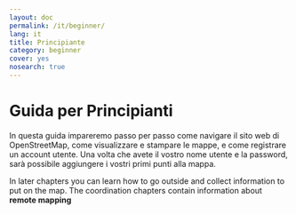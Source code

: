 ```yaml
---
layout: doc
permalink: /it/beginner/
lang: it
title: Principiante
category: beginner
cover: yes
nosearch: true
---
```


Guida per Principianti
======================

In questa guida impareremo passo per passo come navigare il sito web di
OpenStreetMap, come visualizzare e stampare le mappe, e come registrare un account utente. Una volta che avete il vostro nome utente e la password, sarà possibile aggiungere i vostri primi punti alla mappa.

In later chapters you can learn how to go outside and collect information to put on the map. The coordination chapters contain information about **remote mapping**
